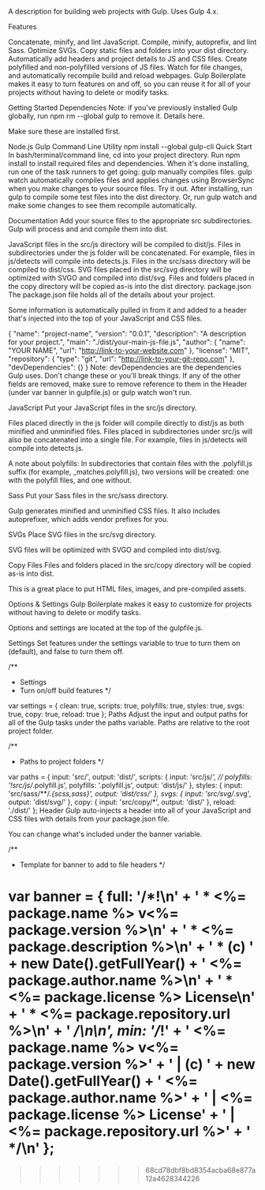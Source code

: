 A description for building web projects with Gulp. Uses Gulp 4.x.

Features

Concatenate, minify, and lint JavaScript.
Compile, minify, autoprefix, and lint Sass.
Optimize SVGs.
Copy static files and folders into your dist directory.
Automatically add headers and project details to JS and CSS files.
Create polyfilled and non-polyfilled versions of JS files.
Watch for file changes, and automatically recompile build and reload webpages.
Gulp Boilerplate makes it easy to turn features on and off, so you can reuse it for all of your projects without having to delete or modify tasks.

Getting Started
Dependencies
Note: if you've previously installed Gulp globally, run npm rm --global gulp to remove it. Details here.

Make sure these are installed first.

Node.js
Gulp Command Line Utility npm install --global gulp-cli
Quick Start
In bash/terminal/command line, cd into your project directory.
Run npm install to install required files and dependencies.
When it's done installing, run one of the task runners to get going:
gulp manually compiles files.
gulp watch automatically compiles files and applies changes using BrowserSync when you make changes to your source files.
Try it out. After installing, run gulp to compile some test files into the dist directory. Or, run gulp watch and make some changes to see them recompile automatically.

Documentation
Add your source files to the appropriate src subdirectories. Gulp will process and and compile them into dist.

JavaScript files in the src/js directory will be compiled to dist/js. Files in subdirectories under the js folder will be concatenated. For example, files in js/detects will compile into detects.js.
Files in the src/sass directory will be compiled to dist/css.
SVG files placed in the src/svg directory will be optimized with SVGO and compiled into dist/svg.
Files and folders placed in the copy directory will be copied as-is into the dist directory.
package.json
The package.json file holds all of the details about your project.

Some information is automatically pulled in from it and added to a header that's injected into the top of your JavaScript and CSS files.

{
	"name": "project-name",
	"version": "0.0.1",
	"description": "A description for your project.",
	"main": "./dist/your-main-js-file.js",
	"author": {
		"name": "YOUR NAME",
		"url": "http://link-to-your-website.com"
	},
	"license": "MIT",
	"repository": {
		"type": "git",
		"url": "http://link-to-your-git-repo.com"
	},
	"devDependencies": {}
}
Note: devDependencies are the dependencies Gulp uses. Don't change these or you'll break things. If any of the other fields are removed, make sure to remove reference to them in the Header (under var banner in gulpfile.js) or gulp watch won't run.

JavaScript
Put your JavaScript files in the src/js directory.

Files placed directly in the js folder will compile directly to dist/js as both minified and unminified files. Files placed in subdirectories under src/js will also be concatenated into a single file. For example, files in js/detects will compile into detects.js.

A note about polyfills: In subdirectories that contain files with the .polyfill.js suffix (for example, _matches.polyfill.js), two versions will be created: one with the polyfill files, and one without.

Sass
Put your Sass files in the src/sass directory.

Gulp generates minified and unminified CSS files. It also includes autoprefixer, which adds vendor prefixes for you.

SVGs
Place SVG files in the src/svg directory.

SVG files will be optimized with SVGO and compiled into dist/svg.

Copy Files
Files and folders placed in the src/copy directory will be copied as-is into dist.

This is a great place to put HTML files, images, and pre-compiled assets.

Options & Settings
Gulp Boilerplate makes it easy to customize for projects without having to delete or modify tasks.

Options and settings are located at the top of the gulpfile.js.

Settings
Set features under the settings variable to true to turn them on (default), and false to turn them off.

/**
 * Settings
 * Turn on/off build features
 */

var settings = {
	clean: true,
	scripts: true,
	polyfills: true,
	styles: true,
	svgs: true,
	copy: true,
	reload: true
};
Paths
Adjust the input and output paths for all of the Gulp tasks under the paths variable. Paths are relative to the root project folder.

/**
 * Paths to project folders
 */

var paths = {
	input: 'src/',
	output: 'dist/',
	scripts: {
		input: 'src/js/*',
		// polyfills: '!src/js/*.polyfill.js',
		polyfills: '.polyfill.js',
		output: 'dist/js/'
	},
	styles: {
		input: 'src/sass/**/*.{scss,sass}',
		output: 'dist/css/'
	},
	svgs: {
		input: 'src/svg/*.svg',
		output: 'dist/svg/'
	},
	copy: {
		input: 'src/copy/*',
		output: 'dist/'
	},
	reload: './dist/'
};
Header
Gulp auto-injects a header into all of your JavaScript and CSS files with details from your package.json file.

You can change what's included under the banner variable.

/**
 * Template for banner to add to file headers
 */

var banner = {
	full:
		'/*!\n' +
		' * <%= package.name %> v<%= package.version %>\n' +
		' * <%= package.description %>\n' +
		' * (c) ' + new Date().getFullYear() + ' <%= package.author.name %>\n' +
		' * <%= package.license %> License\n' +
		' * <%= package.repository.url %>\n' +
		' */\n\n',
	min:
		'/*!' +
		' <%= package.name %> v<%= package.version %>' +
		' | (c) ' + new Date().getFullYear() + ' <%= package.author.name %>' +
		' | <%= package.license %> License' +
		' | <%= package.repository.url %>' +
		' */\n'
};
=======
>>>>>>> 68cd78dbf8bd8354acba68e877a12a4628344226

